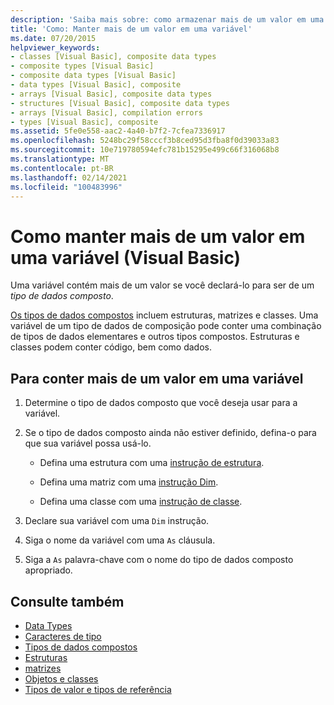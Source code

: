 ```yaml
---
description: 'Saiba mais sobre: como armazenar mais de um valor em uma variável (Visual Basic)'
title: 'Como: Manter mais de um valor em uma variável'
ms.date: 07/20/2015
helpviewer_keywords:
- classes [Visual Basic], composite data types
- composite types [Visual Basic]
- composite data types [Visual Basic]
- data types [Visual Basic], composite
- arrays [Visual Basic], composite data types
- structures [Visual Basic], composite data types
- arrays [Visual Basic], compilation errors
- types [Visual Basic], composite
ms.assetid: 5fe0e558-aac2-4a40-b7f2-7cfea7336917
ms.openlocfilehash: 5248bc29f58cccf3b8ced95d3fba8f0d39033a83
ms.sourcegitcommit: 10e719780594efc781b15295e499c66f316068b8
ms.translationtype: MT
ms.contentlocale: pt-BR
ms.lasthandoff: 02/14/2021
ms.locfileid: "100483996"
---
```

# <a name="how-to-hold-more-than-one-value-in-a-variable-visual-basic"></a>Como manter mais de um valor em uma variável (Visual Basic)

Uma variável contém mais de um valor se você declará-lo para ser de um *tipo de dados composto*.

[Os tipos de dados compostos](composite-data-types.md) incluem estruturas, matrizes e classes. Uma variável de um tipo de dados de composição pode conter uma combinação de tipos de dados elementares e outros tipos compostos. Estruturas e classes podem conter código, bem como dados.

## <a name="to-hold-more-than-one-value-in-a-variable"></a>Para conter mais de um valor em uma variável

1. Determine o tipo de dados composto que você deseja usar para a variável.

2. Se o tipo de dados composto ainda não estiver definido, defina-o para que sua variável possa usá-lo.

    - Defina uma estrutura com uma [instrução de estrutura](../../../language-reference/statements/structure-statement.md).

    - Defina uma matriz com uma [instrução Dim](../../../language-reference/statements/dim-statement.md).

    - Defina uma classe com uma [instrução de classe](../../../language-reference/statements/class-statement.md).

3. Declare sua variável com uma `Dim` instrução.

4. Siga o nome da variável com uma `As` cláusula.

5. Siga a `As` palavra-chave com o nome do tipo de dados composto apropriado.

## <a name="see-also"></a>Consulte também

- [Data Types](../../../language-reference/data-types/index.md)
- [Caracteres de tipo](type-characters.md)
- [Tipos de dados compostos](composite-data-types.md)
- [Estruturas](structures.md)
- [matrizes](../arrays/index.md)
- [Objetos e classes](../objects-and-classes/index.md)
- [Tipos de valor e tipos de referência](value-types-and-reference-types.md)
